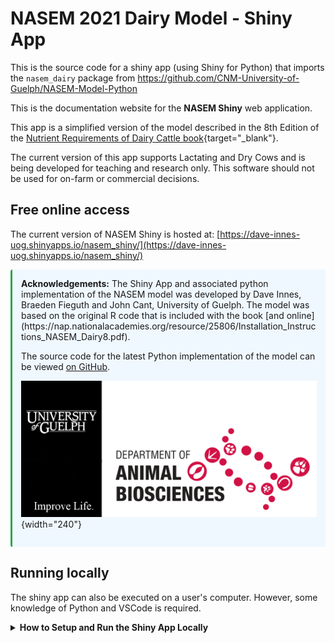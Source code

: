 # NASEM 2021 Dairy Model - Shiny App
This is the source code for a shiny app (using Shiny for Python) that imports the `nasem_dairy` package from https://github.com/CNM-University-of-Guelph/NASEM-Model-Python


This is the documentation website for the **NASEM Shiny** web application.

This app is a simplified version of the model described in the 8th Edition of the [Nutrient Requirements of Dairy Cattle book](https://www.nationalacademies.org/our-work/nutrient-requirements-of-dairy-cattle-8th-edition){target="_blank"}.

The current version of this app supports Lactating and Dry Cows and is being developed for teaching and research only. This software should not be used for on-farm or commercial decisions.

## Free online access

The current version of NASEM Shiny is hosted at: [https://dave-innes-uog.shinyapps.io/nasem_shiny/](https://dave-innes-uog.shinyapps.io/nasem_shiny/)

<div style="
    padding: 1em;
    margin: 1em 0;
    border-left: 0.25em solid #28a745;
    background-color: #f0f8ff;
    border-radius: 0.25em;
">
<strong>Acknowledgements:</strong> 
The Shiny App and associated python implementation of the NASEM model was developed by Dave Innes, Braeden Fieguth and John Cant, University of Guelph. The model was based on the original R code that is included with the book [and online](https://nap.nationalacademies.org/resource/25806/Installation_Instructions_NASEM_Dairy8.pdf).

The source code for the latest Python implementation of the model can be viewed [on GitHub](https://github.com/CNM-University-of-Guelph/NASEM-Model-Python).

![](docs/media/absc_logo.png){width="240"}
</div>



## Running locally

The shiny app can also be executed on a user's computer. However, some knowledge of Python and VSCode is required. 
<details>

<summary><strong>How to Setup and Run the Shiny App Locally</strong></summary>

### Step 1: Install Git

1.  Open a terminal or command prompt.

2.  For macOS, install Git using Homebrew:

    ``` bash
    brew install git
    ```

    For Ubuntu/Debian-based Linux distributions, install Git using apt:

    ``` bash
    sudo apt-get update
    sudo apt-get install git
    ```

    For Windows, download and install the Git executable from [git-scm.com](https://git-scm.com).

### Step 2: Clone the Repository

1.  Open your terminal or command prompt.

2.  Navigate to the directory where you want to clone the repository.

3.  Run the following command

    ``` bash
    git clone https://github.com/CNM-University-of-Guelph/NASEM-shiny.git
    ```

### Step 3: Set Up the Conda Environment

1.  Navigate into the cloned repository directory:

    ``` bash
    cd NASEM-shiny
    ```

2.  Create a new conda environment and install the required packages:

    ``` bash
    conda create --name NASEM_env --file requirements.txt
    ```

3.  Activate the newly created environment:

    ``` bash
    conda activate NASEM_env
    ```

### Step 4: Install VSCode Shiny Extension

1.  Open Visual Studio Code ([https://code.visualstudio.com/](https://code.visualstudio.com/){target="_blank"})
2.  Go to the Extensions view by clicking on the square icon on the sidebar or pressing `Ctrl+Shift+X`.
3.  Search for "Shiny".
4.  Click on the install button next to the extension.

### Step 5: Run the Shiny App Locally

1.  In VSCode, open the folder containing the cloned Shiny for Python application.
2.  Open `app.py`
3.  Open a new terminal and ensure your conda environment is activated.
4.  Press the play {{< fa play >}} button at the top right corner of app.py to run the shiny app

</details>
